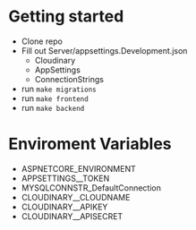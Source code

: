 # Getting started

- Clone repo
- Fill out Server/appsettings.Development.json
  - Cloudinary
  - AppSettings
  - ConnectionStrings
- run `make migrations`
- run `make frontend`
- run `make backend`

# Enviroment Variables

- ASPNETCORE_ENVIRONMENT
- APPSETTINGS\_\_TOKEN
- MYSQLCONNSTR_DefaultConnection
- CLOUDINARY\_\_CLOUDNAME
- CLOUDINARY\_\_APIKEY
- CLOUDINARY\_\_APISECRET
